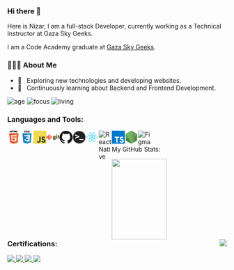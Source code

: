 ### Hi there 👋

Here is Nizar, I am a full-stack Developer, currently working as a Technical Instructor at Gaza Sky Geeks.

I am a Code Academy graduate at [Gaza Sky Geeks](https://github.com/gazaskygeeks).

<div align="left"> 
  <h3> 👨🏻‍💻 About Me </h3>

  - 🤔 &nbsp; Exploring new technologies and developing websites.
  - 🌱 &nbsp; Continuously learning about Backend and Frontend Development. 
</div> 

![age](https://img.shields.io/badge/age-[29]-blue)
![focus](https://img.shields.io/badge/focus-AWS-brightgreen)
![living](https://img.shields.io/badge/living-Palestine-3c9)

### Languages and Tools:

<div align="center>
  <img align="left" title="Visual Studio Code" alt="Visual Studio Code" width="30px" src="https://raw.githubusercontent.com/github/explore/80688e429a7d4ef2fca1e82350fe8e3517d3494d/topics/visual-studio-code/visual-studio-code.png" />
  <img align="left" title="HTML5" alt="HTML5" width="30px" src="https://raw.githubusercontent.com/github/explore/80688e429a7d4ef2fca1e82350fe8e3517d3494d/topics/html/html.png" />
  <img align="left" title="CSS3" alt="CSS3" width="30px" src="https://raw.githubusercontent.com/github/explore/80688e429a7d4ef2fca1e82350fe8e3517d3494d/topics/css/css.png" />
  <img align="left" title="JavaScript" alt="JavaScript" width="30px" src="https://raw.githubusercontent.com/github/explore/80688e429a7d4ef2fca1e82350fe8e3517d3494d/topics/javascript/javascript.png" />
  <img align="left" title="Git" alt="Git" width="30px"src="https://raw.githubusercontent.com/github/explore/80688e429a7d4ef2fca1e82350fe8e3517d3494d/topics/git/git.png" />
  <img align="left" title="GitHub" alt="GitHub" width="30px" src="https://raw.githubusercontent.com/github/explore/78df643247d429f6cc873026c0622819ad797942/topics/github/github.png" />
  <img align="left" title="Terminal" alt="Terminal" width="30px" src="https://raw.githubusercontent.com/github/explore/80688e429a7d4ef2fca1e82350fe8e3517d3494d/topics/terminal/terminal.png" />
  <img align="left" title="React" alt="React" width="30px" src="https://raw.githubusercontent.com/github/explore/80688e429a7d4ef2fca1e82350fe8e3517d3494d/topics/react/react.png" />
  <img align="left" title="React Native" alt="React Native" width="30px" src="https://toppng.com/uploads/preview/react-native-svg-transformer-allows-you-import-svg-aperture-science-innovators-logo-11562851994zqcpwozsvy.png" />
  <img align="left" title="TypeScript" alt="TypeScript" width="30px" src="https://raw.githubusercontent.com/github/explore/80688e429a7d4ef2fca1e82350fe8e3517d3494d/topics/typescript/typescript.png" />
  <img align="left" title="Node.js" alt="Node.js" width="30px" src="https://raw.githubusercontent.com/github/explore/80688e429a7d4ef2fca1e82350fe8e3517d3494d/topics/nodejs/nodejs.png" />
  <img align="left" title="Figma" alt="Figma" width="30px" src="https://upload.wikimedia.org/wikipedia/commons/thumb/3/33/Figma-logo.svg/220px-Figma-logo.svg.png" />
</div>

<br/><br/>
My GitHub Stats:

<div>
  <img align="left" width="50%" height="185em" src="https://github-readme-stats.vercel.app/api?username=Nizar7zak&theme=dark&show_icons=true&count_private=true" />
  <img align="right" src="https://github-readme-stats.vercel.app/api/top-langs/?username=Nizar7zak&hide_title=true&langs_count=5" />
</div>

### Certifications:
<a href="https://www.credly.com/badges/787ad5b5-cea7-4c0f-84db-a804a7e123a2/public_url">
  <img width="150px" src="https://user-images.githubusercontent.com/72108088/184443807-a63a0c6d-2c54-4cab-a0ca-32901085071d.png">
</a>

<a href="https://www.credly.com/badges/86e4acda-da36-4c17-ad5a-3e004e38d257/public_url">
  <img width="150px" src="https://user-images.githubusercontent.com/72108088/187437809-9cea7190-01c7-482e-81fc-f888e3782824.png">
</a>

<a href="https://www.credly.com/badges/8bd81c16-646e-430b-bdfe-1af02fe9a2f1/public_url">
  <img width="150px" src="https://user-images.githubusercontent.com/72108088/235106971-038b8b83-ec61-424b-b8b7-64f63761458b.png">
</a>

<a href="https://www.credly.com/badges/6035d571-3bfd-42b3-bce7-bf5b8e37ae32/public_url">
  <img width="150px" src="https://user-images.githubusercontent.com/72108088/254238177-e17e055e-c579-4f1d-98af-55c5b4baca5b.png">
</a>

